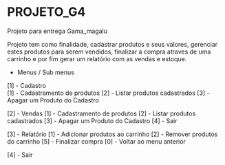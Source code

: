 # PROJETO_G4
Projeto para entrega Gama_magalu

Projeto tem como finalidade, cadastrar produtos e seus valores,
gerenciar estes produtos para serem vendidos, 
finalizar a compra atraves de uma carrinho e por fim gerar um relatório com as vendas e estoque.

* Menus / Sub menus 

[1] - Cadastro  
    [1] - Cadastramento de produtos
    [2] - Listar produtos cadastrados
    [3] - Apagar um Produto do Cadastro
                                
[2] - Vendas
    [1] - Cadastramento de produtos
    [2] - Listar produtos cadastrados
    [3] - Apagar um Produto do Cadastro
    [4] - Sair  

[3] - Relatório 
    [1] - Adicionar produtos ao carrinho
    [2] - Remover produtos do carrinho
    [5] - Finalizar compra
    [0] - Voltar ao menu anterior

[4] - Sair     
 
